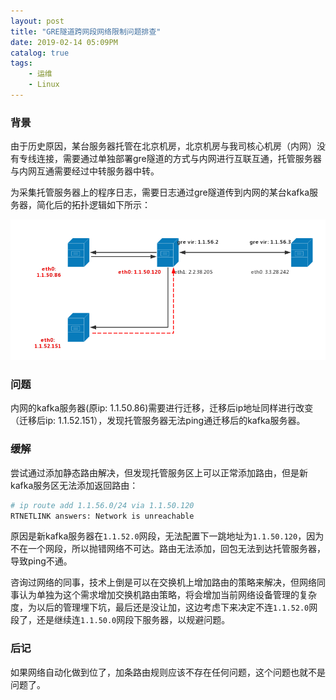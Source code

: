 ```yaml
---
layout: post
title: "GRE隧道跨网段网络限制问题排查"
date: 2019-02-14 05:09PM
catalog: true
tags:
    - 运维
    - Linux
---
```


### 背景

由于历史原因，某台服务器托管在北京机房，北京机房与我司核心机房（内网）没有专线连接，需要通过单独部署gre隧道的方式与内网进行互联互通，托管服务器与内网互通需要经过中转服务器中转。

为采集托管服务器上的程序日志，需要日志通过gre隧道传到内网的某台kafka服务器，简化后的拓扑逻辑如下所示：

![img](/img/in-post/post-190214-gre-net/gre-net-topology.png)

### 问题

内网的kafka服务器(原ip: 1.1.50.86)需要进行迁移，迁移后ip地址同样进行改变（迁移后ip: 1.1.52.151），发现托管服务器无法ping通迁移后的kafka服务器。

### 缓解

尝试通过添加静态路由解决，但发现托管服务区上可以正常添加路由，但是新kafka服务区无法添加返回路由：

```bash
# ip route add 1.1.56.0/24 via 1.1.50.120
RTNETLINK answers: Network is unreachable
```

原因是新kafka服务器在`1.1.52.0`网段，无法配置下一跳地址为`1.1.50.120`，因为不在一个网段，所以抛错网络不可达。路由无法添加，回包无法到达托管服务器，导致ping不通。

咨询过网络的同事，技术上倒是可以在交换机上增加路由的策略来解决，但网络同事认为单独为这个需求增加交换机路由策略，将会增加当前网络设备管理的复杂度，为以后的管理埋下坑，最后还是没让加，这边考虑下来决定不连`1.1.52.0`网段了，还是继续连`1.1.50.0`网段下服务器，以规避问题。

### 后记

如果网络自动化做到位了，加条路由规则应该不存在任何问题，这个问题也就不是问题了。